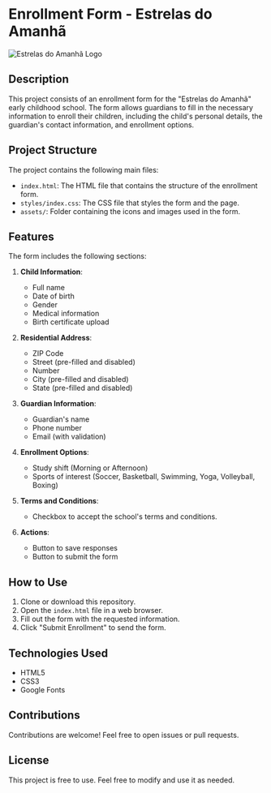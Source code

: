 # Enrollment Form - Estrelas do Amanhã  

![Estrelas do Amanhã Logo](assets/icons/logo.svg)  

## Description  

This project consists of an enrollment form for the "Estrelas do Amanhã" early childhood school. The form allows guardians to fill in the necessary information to enroll their children, including the child's personal details, the guardian's contact information, and enrollment options.  

## Project Structure  

The project contains the following main files:  

- `index.html`: The HTML file that contains the structure of the enrollment form.  
- `styles/index.css`: The CSS file that styles the form and the page.  
- `assets/`: Folder containing the icons and images used in the form.  

## Features  

The form includes the following sections:  

1. **Child Information**:  
   - Full name  
   - Date of birth  
   - Gender  
   - Medical information  
   - Birth certificate upload  

2. **Residential Address**:  
   - ZIP Code  
   - Street (pre-filled and disabled)  
   - Number  
   - City (pre-filled and disabled)  
   - State (pre-filled and disabled)  

3. **Guardian Information**:  
   - Guardian's name  
   - Phone number  
   - Email (with validation)  

4. **Enrollment Options**:  
   - Study shift (Morning or Afternoon)  
   - Sports of interest (Soccer, Basketball, Swimming, Yoga, Volleyball, Boxing)  

5. **Terms and Conditions**:  
   - Checkbox to accept the school's terms and conditions.  

6. **Actions**:  
   - Button to save responses  
   - Button to submit the form  

## How to Use  

1. Clone or download this repository.  
2. Open the `index.html` file in a web browser.  
3. Fill out the form with the requested information.  
4. Click "Submit Enrollment" to send the form.  

## Technologies Used  

- HTML5  
- CSS3  
- Google Fonts  

## Contributions  

Contributions are welcome! Feel free to open issues or pull requests.  

## License  

This project is free to use. Feel free to modify and use it as needed.  
